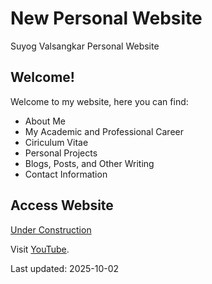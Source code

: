 # New Personal Website
Suyog Valsangkar Personal Website

## Welcome!
Welcome to my website, here you can find:
- About Me
- My Academic and Professional Career
- Ciriculum Vitae
- Personal Projects
- Blogs, Posts, and Other Writing
- Contact Information

## Access Website
<a href = "https://example.com" target="blank" rel="noopener">Under Construction</a>

Visit <a href="https://youtube.com" target="_blank" rel="noopener noreferrer">YouTube</a>.

[1]: https://youtube.com "Optional title"
Last updated: 2025-10-02
